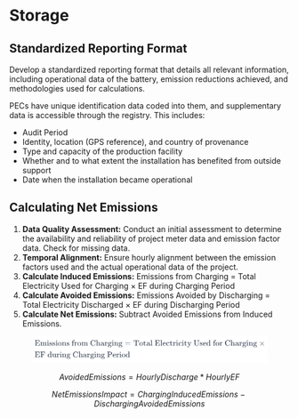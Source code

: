 # Storage

## **Standardized Reporting Format**

Develop a standardized reporting format that details all relevant information, including operational data of the battery, emission reductions achieved, and methodologies used for calculations.

PECs have unique identification data coded into them, and supplementary data is accessible through the registry. This includes:

* Audit Period
* Identity, location (GPS reference), and country of provenance
* Type and capacity of the production facility
* Whether and to what extent the installation has benefited from outside support
* Date when the installation became operational

## **Calculating Net Emissions**

1. **Data Quality Assessment:** Conduct an initial assessment to determine the availability and reliability of project meter data and emission factor data. Check for missing data.
2. **Temporal Alignment:** Ensure hourly alignment between the emission factors used and the actual operational data of the project.
3. **Calculate Induced Emissions:** Emissions from Charging = Total Electricity Used for Charging × EF during Charging Period
4. **Calculate Avoided Emissions:** Emissions Avoided by Discharging = Total Electricity Discharged × EF during Discharging Period
5. **Calculate Net Emissions:** Subtract Avoided Emissions from Induced Emissions.&#x20;

<figure><img src="../../.gitbook/assets/image (54).png" alt=""><figcaption></figcaption></figure>

$$
Avoided Emissions = Hourly Discharge * Hourly EF
$$

$$
Net Emissions Impact = Charging Induced Emissions - Discharging Avoided Emissions
$$



